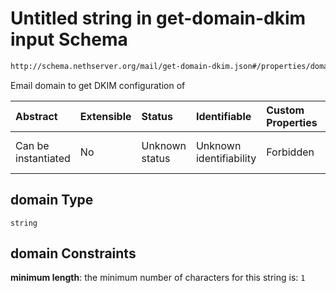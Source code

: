 # Untitled string in get-domain-dkim input Schema

```txt
http://schema.nethserver.org/mail/get-domain-dkim.json#/properties/domain
```

Email domain to get DKIM configuration of

| Abstract            | Extensible | Status         | Identifiable            | Custom Properties | Additional Properties | Access Restrictions | Defined In                                                                 |
| :------------------ | :--------- | :------------- | :---------------------- | :---------------- | :-------------------- | :------------------ | :------------------------------------------------------------------------- |
| Can be instantiated | No         | Unknown status | Unknown identifiability | Forbidden         | Allowed               | none                | [get-domain-dkim.json\*](mail/get-domain-dkim.json "open original schema") |

## domain Type

`string`

## domain Constraints

**minimum length**: the minimum number of characters for this string is: `1`
